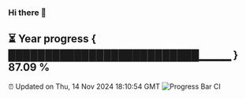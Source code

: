 ### Hi there 👋
⏳ Year progress { ██████████████████████████▁▁▁▁ } 87.09 %
---
⏰ Updated on Thu, 14 Nov 2024 18:10:54 GMT
![Progress Bar CI](https://github.com/Moyi321/Moyi321/workflows/Progress%20Bar%20CI/badge.svg)
